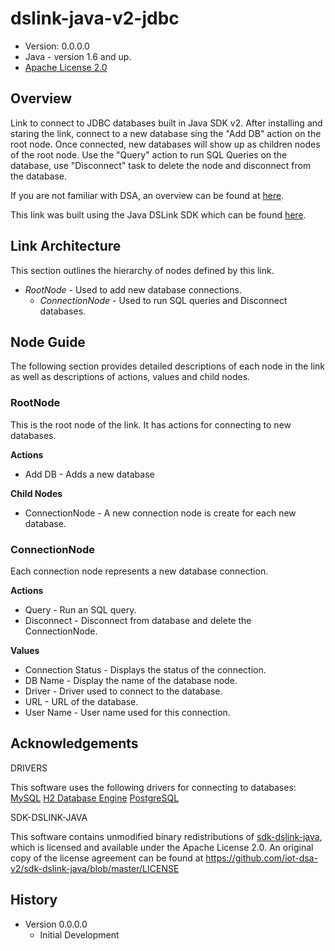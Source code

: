 # dslink-java-v2-jdbc

* Version: 0.0.0.0
* Java - version 1.6 and up.
* [Apache License 2.0](http://www.apache.org/licenses/LICENSE-2.0)


## Overview

Link to connect to JDBC databases built in Java SDK v2. 
After installing and staring the link, connect to a new database sing the 
"Add DB" action on the root node. Once connected, new databases will show up as children nodes of the root node.
Use the "Query" action to run SQL Queries on the database, use "Disconnect" task to 
delete the node and disconnect from the database.

If you are not familiar with DSA, an overview can be found at
[here](http://iot-dsa.org/get-started/how-dsa-works).

This link was built using the Java DSLink SDK which can be found
[here](https://github.com/iot-dsa-v2/sdk-dslink-java).

## Link Architecture

This section outlines the hierarchy of nodes defined by this link.

- _RootNode_ - Used to add new database connections.
  - _ConnectionNode_ - Used to run SQL queries and Disconnect databases.


## Node Guide

The following section provides detailed descriptions of each node in the link as well as
descriptions of actions, values and child nodes.


### RootNode

This is the root node of the link.  It has actions for connecting to new databases.

**Actions**
- Add DB - Adds a new database

**Child Nodes**
- ConnectionNode - A new connection node is create for each new database.

### ConnectionNode

Each connection node represents a new database connection.

**Actions**
- Query - Run an SQL query.
- Disconnect - Disconnect from database and delete the ConnectionNode.

**Values**
- Connection Status - Displays the status of the connection.
- DB Name - Display the name of the database node.
- Driver - Driver used to connect to the database.
- URL - URL of the database.
- User Name - User name used for this connection.

## Acknowledgements

DRIVERS

This software uses the following drivers for connecting to databases:
[MySQL](https://dev.mysql.com/)
[H2 Database Engine](http://www.h2database.com)
[PostgreSQL](https://www.postgresql.org/)

SDK-DSLINK-JAVA

This software contains unmodified binary redistributions of 
[sdk-dslink-java](https://github.com/iot-dsa-v2/sdk-dslink-java), which is licensed 
and available under the Apache License 2.0. An original copy of the license agreement can be found 
at https://github.com/iot-dsa-v2/sdk-dslink-java/blob/master/LICENSE

## History

* Version 0.0.0.0
  - Initial Development